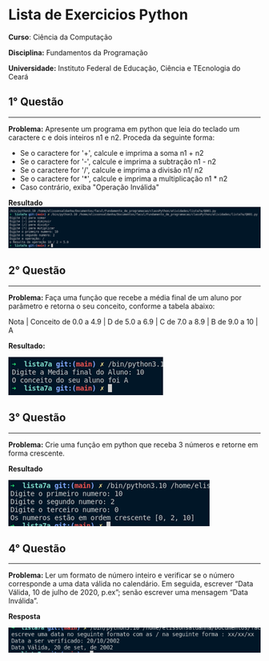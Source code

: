 # Lista de Exercicios Python
**Curso**: Ciência da Computação

**Disciplina:** Fundamentos da Programação

**Universidade:** Instituto Federal de Educação, Ciência e TEcnologia do Ceará

## 1° Questão

--- 

**Problema:** Apresente um programa em python que leia do teclado um caractere c e dois inteiros n1 e n2.
Proceda da seguinte forma: 

* Se o caractere for '+', calcule e imprima a soma n1 + n2
* Se o caractere for '-', calcule e imprima a subtração n1 - n2
* Se o caractere for '/', calcule e imprima a divisão n1/ n2
* Se o caractere for '*', calcule e imprima a multiplicação n1 * n2
* Caso contrário, exiba "Operação Inválida"

**Resultado**
![q001](./img/Q001.png)


## 2° Questão
---
**Problema:** Faça uma função que recebe a média final de um aluno por parâmetro e retorna o seu conceito,
conforme a tabela abaixo:

Nota | Conceito
de 0.0 a 4.9 | D
de 5.0 a 6.9 | C
de 7.0 a 8.9 | B
de 9.0 a 10  | A

**Resultado:**

![Q002](./img/Q002.png)

## 3° Questão
---
**Problema:** Crie uma função em python que receba 3 números e retorne em forma crescente.

**Resultado**

![Q003](./img/Q003.png)

## 4° Questão
---
**Problema:** Ler um formato de número inteiro e verificar se o número corresponde a uma data válida no
calendário. Em seguida, escrever “Data Válida, 10 de julho de 2020, p.ex”; senão escrever uma
mensagem “Data Inválida”.

**Resposta**

![Q004](./img/Q004.png)


